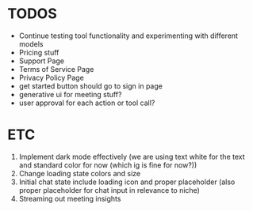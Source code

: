 # TODOS
- Continue testing tool functionality and experimenting with different models
- Pricing stuff 
- Support Page
-  Terms of Service Page
- Privacy Policy Page
- get started button should go to sign in page
- generative ui for meeting stuff? 
- user approval for each action or tool call? 




# ETC
1. Implement dark mode effectively (we are using text white for the text and standard color for now (which ig is fine for now?))
2. Change loading state colors and size
3. Initial chat state include loading icon and proper placeholder (also proper placeholder for chat input in relevance to niche)
4. Streaming out meeting insights